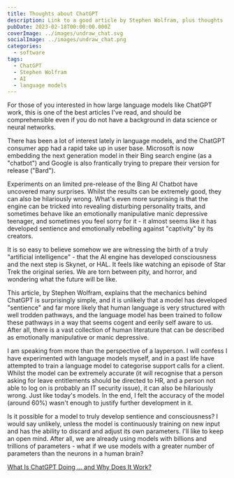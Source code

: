 ```yaml
---
title: Thoughts about ChatGPT
description: Link to a good article by Stephen Wolfram, plus thoughts
pubDate: 2023-02-18T00:00:00.000Z
coverImage: ../images/undraw_chat.svg
socialImage: ../images/undraw_chat.png
categories:
  - software
tags:
  - ChatGPT
  - Stephen Wolfram
  - AI
  - language models
---
```


For those of you interested in how large language models like ChatGPT work, this is one of the best articles I've read, and should be comprehensible even if you do not have a background in data science or neural networks.

There has been a lot of interest lately in language models, and the ChatGPT consumer app had a rapid take up in user base. Microsoft is now embedding the next generation model in their Bing search engine (as a "chatbot") and Google is also frantically trying to prepare their version for release ("Bard").

Experiments on an limited pre-release of the Bing AI Chatbot have uncovered many surprises. Whilst the results can be extremely good, they can also be hilariously wrong. What's even more surprising is that the engine can be tricked into revealing disturbing personality traits, and sometimes behave like an emotionally manipulative manic depressive teenager, and sometimes you feel sorry for it - it almost seems like it has developed sentience and emotionally rebelling against "captivity" by its creators.

It is so easy to believe somehow we are witnessing the birth of a truly "artificial intelligence" - that the AI engine has developed consciousness and the next step is Skynet, or HAL. It feels like watching an episode of Star Trek the original series. We are torn between pity, and horror, and wondering what the future will be like.

This article, by Stephen Wolfram, explains that the mechanics behind ChatGPT is surprisingly simple, and it is unlikely that a model has developed "sentience" and far more likely that human language is very structured with well trodden pathways, and the language model has been trained to follow these pathways in a way that seems cogent and eerily self aware to us. After all, there is a vast collection of human literature that can be described as emotionally manipulative or manic depressive.

I am speaking from more than the perspective of a layperson. I will confess I have experimented with language models myself, and in a past life have attempted to train a language model to categorise support calls for a client. Whilst the model can be extremely accurate (it will recognise that a person asking for leave entitlements should be directed to HR, and a person not able to log on is probably an IT security issue), it can also be hilariously wrong. Just like today's models. In the end, I felt the accuracy of the model (around 60%) wasn't enough to justify further development in it.

Is it possible for a model to truly develop sentience and consciousness? I would say unlikely, unless the model is continuously training on new input and has the ability to discard and adjust its own parameters. I'll like to keep an open mind. After all, we are already using models with billions and trillions of parameters - what if we use models with a greater number of parameters than the neurons in a human brain?

[What Is ChatGPT Doing … and Why Does It Work?](https://writings.stephenwolfram.com/2023/02/what-is-chatgpt-doing-and-why-does-it-work/)

